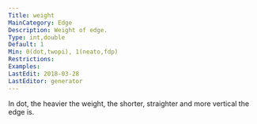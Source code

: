 ```yaml
---
Title: weight
MainCategory: Edge
Description: Weight of edge.
Type: int,double
Default: 1
Min: 0(dot,twopi), 1(neato,fdp)
Restrictions: 
Examples: 
LastEdit: 2018-03-28
LastEditor: generator
---
```


In dot, the heavier the weight, the shorter, straighter and more vertical the edge is.

